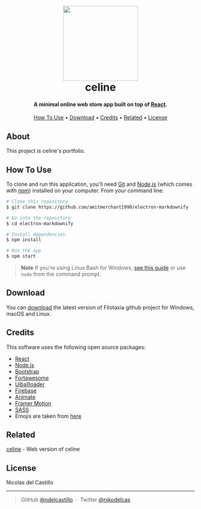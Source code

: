 <h1 align="center">
  <br>
  <a href="https://celineart.netlify.app/"><img src="" width="200"></a>
  <br>
  celine
  <br>
</h1>

<h4 align="center">A minimal online web store app built on top of <a href="https://es.reactjs.org" target="_blank">React</a>.</h4>

<p align="center">
  <a href="#how-to-use">How To Use</a> •
  <a href="#download">Download</a> •
  <a href="#credits">Credits</a> •
  <a href="#related">Related</a> •
  <a href="#license">License</a>
</p>

## About
This project is celine's portfolio.

## How To Use

To clone and run this application, you'll need [Git](https://git-scm.com) and [Node.js](https://nodejs.org/en/download/) (which comes with [npm](http://npmjs.com)) installed on your computer. From your command line:

```bash
# Clone this repository
$ git clone https://github.com/amitmerchant1990/electron-markdownify

# Go into the repository
$ cd electron-markdownify

# Install dependencies
$ npm install

# Run the app
$ npm start
```

> **Note**
> If you're using Linux Bash for Windows, [see this guide](https://www.howtogeek.com/261575/how-to-run-graphical-linux-desktop-applications-from-windows-10s-bash-shell/) or use `node` from the command prompt.


## Download

You can [download](https://github.com/ndelcastillo/ProyectoFinalTienda.git) the latest version of Filotaxia github project for Windows, macOS and Linux.

## Credits

This software uses the following open source packages:

- [React](https://es.reactjs.org)
- [Node.js](https://nodejs.org/)
- [Bootstrap](https://react-bootstrap.github.io)
- [Fortawesome](https://fortawesome.com)
- [Uiballloader](https://uiball.com/loaders/)
- [Firebase](https://firebase.google.com)
- [Animate](https://animate.style/)
- [Framer Motion](https://www.npmjs.com/)
- [SASS](https://sass-lang.com/)
- Emojis are taken from [here](https://github.com/arvida/emoji-cheat-sheet.com)

## Related

[celine](https://celineart.netlify.app/) - Web version of celine


## License

Nicolas del Castillo

---

> GitHub [@ndelcastillo](https://github.com/ndelcastillo) &nbsp;&middot;&nbsp;
> Twitter [@nikodelcas](https://twitter.com/nikodelcas)

